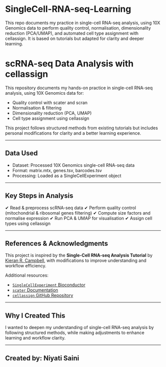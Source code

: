 # SingleCell-RNA-seq-Learning
This repo documents my practice in single-cell RNA-seq analysis, using 10X Genomics data to perform quality control, normalisation, dimensionality reduction (PCA/UMAP), and automated cell type assignment with cellassign. It is based on tutorials but adapted for clarity and deeper learning.

# scRNA-seq Data Analysis with cellassign

This repository documents my hands-on practice in single-cell RNA-seq analysis, using 10X Genomics data for:  
- Quality control with scater and scran  
- Normalisation & filtering
- Dimensionality reduction (PCA, UMAP)  
- Cell type assignment using cellassign 

This project follows structured methods from existing tutorials but includes personal modifications for clarity and a better learning experience.  

---

## Data Used  
- Dataset: Processed 10X Genomics single-cell RNA-seq data  
- Format: matrix.mtx, genes.tsv, barcodes.tsv
- Processing: Loaded as a SingleCellExperiment object  

---

## Key Steps in Analysis  
✔ Read & preprocess scRNA-seq data
✔ Perform quality control (mitochondrial & ribosomal genes filtering)
✔ Compute size factors and normalise expression
✔ Run PCA & UMAP for visualisation
✔ Assign cell types using cellassign

---

## References & Acknowledgments  
This project is inspired by the **Single-Cell RNA-seq Analysis Tutorial** by [Kieran R. Campbell](http://kieranrcampbell.github.io/r-workshop-march-2019), with modifications to improve understanding and workflow efficiency.  

Additional resources:  
- [`SingleCellExperiment` Bioconductor](https://bioconductor.org/packages/release/bioc/html/SingleCellExperiment.html)  
- [`scater` Documentation](https://bioconductor.org/packages/release/bioc/html/scater.html)  
- [`cellassign` GitHub Repository](https://github.com/Irrationone/cellassign)  

---

## Why I Created This  
I wanted to deepen my understanding of single-cell RNA-seq analysis by following structured methods, while making adjustments to enhance learning and workflow clarity.  

---
## Created by: Niyati Saini

